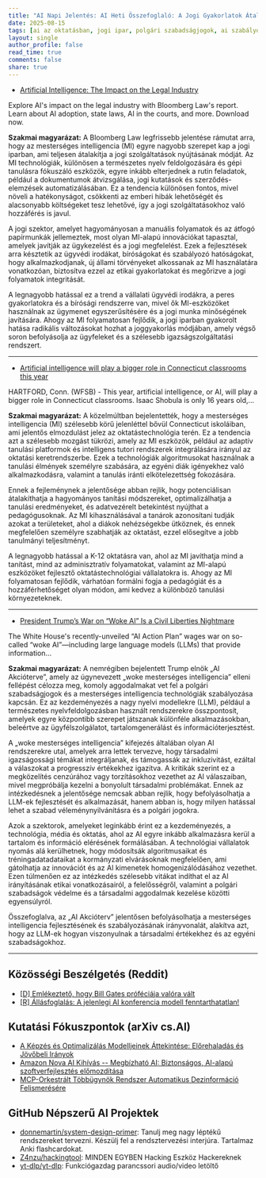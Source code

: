 ```yaml
---
title: "AI Napi Jelentés: AI Heti Összefoglaló: A Jogi Gyakorlatok Átalakítása, Az Oktatás Forradalmasítása és Polgári Jogi Viták (2025-08-15)"
date: 2025-08-15
tags: [ai az oktatásban, jogi ipar, polgári szabadságjogok, ai szabályozás, ai cselekvési terv, connecticut-i iskolák, ai etika]
layout: single
author_profile: false
read_time: true
comments: false
share: true
---
```

- [Artificial Intelligence: The Impact on the Legal Industry](https://pro.bloomberglaw.com/insights/technology/artificial-intelligence-the-impact-on-the-legal-industry/)

Explore AI's impact on the legal industry with Bloomberg Law's report. Learn about AI adoption, state laws, AI in the courts, and more. Download now.

**Szakmai magyarázat:**
A Bloomberg Law legfrissebb jelentése rámutat arra, hogy az mesterséges intelligencia (MI) egyre nagyobb szerepet kap a jogi iparban, ami teljesen átalakítja a jogi szolgáltatások nyújtásának módját. Az MI technológiák, különösen a természetes nyelv feldolgozására és gépi tanulásra fókuszáló eszközök, egyre inkább elterjednek a rutin feladatok, például a dokumentumok átvizsgálása, jogi kutatások és szerződés-elemzések automatizálásában. Ez a tendencia különösen fontos, mivel növeli a hatékonyságot, csökkenti az emberi hibák lehetőségét és alacsonyabb költségeket tesz lehetővé, így a jogi szolgáltatásokhoz való hozzáférés is javul.

A jogi szektor, amelyet hagyományosan a manuális folyamatok és az átfogó papírmunkák jellemeztek, most olyan MI-alapú innovációkat tapasztal, amelyek javítják az ügykezelést és a jogi megfelelést. Ezek a fejlesztések arra késztetik az ügyvédi irodákat, bíróságokat és szabályozó hatóságokat, hogy alkalmazkodjanak, új állami törvényeket alkossanak az MI használatára vonatkozóan, biztosítva ezzel az etikai gyakorlatokat és megőrizve a jogi folyamatok integritását.

A legnagyobb hatással ez a trend a vállalati ügyvédi irodákra, a peres gyakorlatokra és a bírósági rendszerre van, mivel ők MI-eszközöket használnak az ügymenet egyszerűsítésére és a jogi munka minőségének javítására. Ahogy az MI folyamatosan fejlődik, a jogi iparban gyakorolt hatása radikális változásokat hozhat a joggyakorlás módjában, amely végső soron befolyásolja az ügyfeleket és a szélesebb igazságszolgáltatási rendszert.

---
- [Artificial intelligence will play a bigger role in Connecticut classrooms this year](https://www.wfsb.com/2025/08/14/artificial-intelligence-will-play-bigger-role-connecticut-classrooms-this-year/)

HARTFORD, Conn. (WFSB) - This year, artificial intelligence, or AI, will play a bigger role in Connecticut classrooms. Isaac Shobula is only 16 years old,...

**Szakmai magyarázat:**
A közelmúltban bejelentették, hogy a mesterséges intelligencia (MI) szélesebb körű jelenléttel bővül Connecticut iskoláiban, ami jelentős elmozdulást jelez az oktatástechnológia terén. Ez a tendencia azt a szélesebb mozgást tükrözi, amely az MI eszközök, például az adaptív tanulási platformok és intelligens tutori rendszerek integrálására irányul az oktatási keretrendszerbe. Ezek a technológiák algoritmusokat használnak a tanulási élmények személyre szabására, az egyéni diák igényekhez való alkalmazkodásra, valamint a tanulás iránti elkötelezettség fokozására.

Ennek a fejleménynek a jelentősége abban rejlik, hogy potenciálisan átalakíthatja a hagyományos tanítási módszereket, optimalizálhatja a tanulási eredményeket, és adatvezérelt betekintést nyújthat a pedagógusoknak. Az MI kihasználásával a tanárok azonosítani tudják azokat a területeket, ahol a diákok nehézségekbe ütköznek, és ennek megfelelően személyre szabhatják az oktatást, ezzel elősegítve a jobb tanulmányi teljesítményt.

A legnagyobb hatással a K-12 oktatásra van, ahol az MI javíthatja mind a tanítást, mind az adminisztratív folyamatokat, valamint az MI-alapú eszközöket fejlesztő oktatástechnológiai vállalatokra is. Ahogy az MI folyamatosan fejlődik, várhatóan formálni fogja a pedagógiát és a hozzáférhetőséget olyan módon, ami kedvez a különböző tanulási környezeteknek.

---
- [President Trump’s War on “Woke AI” Is a Civil Liberties Nightmare](https://www.eff.org/deeplinks/2025/08/president-trumps-war-woke-ai-civil-liberties-nightmare)

The White House's recently-unveiled “AI Action Plan” wages war on so-called “woke AI”—including large language models (LLMs) that provide information...

**Szakmai magyarázat:**
A nemrégiben bejelentett Trump elnök „AI Akcióterve”, amely az úgynevezett „woke mesterséges intelligencia” elleni fellépést célozza meg, komoly aggodalmakat vet fel a polgári szabadságjogok és a mesterséges intelligencia technológiák szabályozása kapcsán. Ez az kezdeményezés a nagy nyelvi modellekre (LLM), például a természetes nyelvfeldolgozásban használt rendszerekre összpontosít, amelyek egyre központibb szerepet játszanak különféle alkalmazásokban, beleértve az ügyfélszolgálatot, tartalomgenerálást és információterjesztést.

A „woke mesterséges intelligencia” kifejezés általában olyan AI rendszerekre utal, amelyek arra lettek tervezve, hogy társadalmi igazságossági témákat integráljanak, és támogassák az inkluzivitást, ezáltal a válaszokat a progresszív értékekhez igazítva. A kritikák szerint ez a megközelítés cenzúrához vagy torzításokhoz vezethet az AI válaszaiban, mivel megpróbálja kezelni a bonyolult társadalmi problémákat. Ennek az intézkedésnek a jelentősége nemcsak abban rejlik, hogy befolyásolhatja a LLM-ek fejlesztését és alkalmazását, hanem abban is, hogy milyen hatással lehet a szabad véleménynyilvánításra és a polgári jogokra.

Azok a szektorok, amelyeket leginkább érint ez a kezdeményezés, a technológia, média és oktatás, ahol az AI egyre inkább alkalmazásra kerül a tartalom és információ elérésének formálásában. A technológiai vállalatok nyomás alá kerülhetnek, hogy módosítsák algoritmusaikat és tréningadatadataikat a kormányzati elvárásoknak megfelelően, ami gátolhatja az innovációt és az AI kimenetek homogenizálódásához vezethet. Ezen túlmenően ez az intézkedés szélesebb vitákat indíthat el az AI irányításának etikai vonatkozásairól, a felelősségről, valamint a polgári szabadságok védelme és a társadalmi aggodalmak kezelése közötti egyensúlyról.

Összefoglalva, az „AI Akcióterv” jelentősen befolyásolhatja a mesterséges intelligencia fejlesztésének és szabályozásának irányvonalát, alakítva azt, hogy az LLM-ek hogyan viszonyulnak a társadalmi értékekhez és az egyéni szabadságokhoz.

---
## Közösségi Beszélgetés (Reddit)
- [[D] Emlékeztető, hogy Bill Gates próféciája valóra vált](https://www.reddit.com/r/MachineLearning/comments/1mm5oqm/d_reminder_that_bill_gatess_prophesy_came_true/)
- [[R] Állásfoglalás: A jelenlegi AI konferencia modell fenntarthatatlan!](https://www.reddit.com/r/MachineLearning/comments/1mo0ynr/r_position_the_current_ai_conference_model_is/)

## Kutatási Fókuszpontok (arXiv cs.AI)
- [A Képzés és Optimalizálás Modelljeinek Áttekintése: Előrehaladás és Jövőbeli Irányok](https://arxiv.org/abs/2508.10047)
- [Amazon Nova AI Kihívás -- Megbízható AI: Biztonságos, AI-alapú szoftverfejlesztés előmozdítása](https://arxiv.org/abs/2508.10108)
- [MCP-Orkestrált Többügynök Rendszer Automatikus Dezinformáció Felismerésére](https://arxiv.org/abs/2508.10143)

## GitHub Népszerű AI Projektek
- [donnemartin/system-design-primer](donnemartin/system-design-primer): Tanulj meg nagy léptékű rendszereket tervezni. Készülj fel a rendsztervezési interjúra. Tartalmaz Anki flashcardokat.
- [Z4nzu/hackingtool](Z4nzu/hackingtool): MINDEN EGYBEN Hacking Eszköz Hackereknek
- [yt-dlp/yt-dlp](yt-dlp/yt-dlp): Funkciógazdag parancssori audio/video letöltő